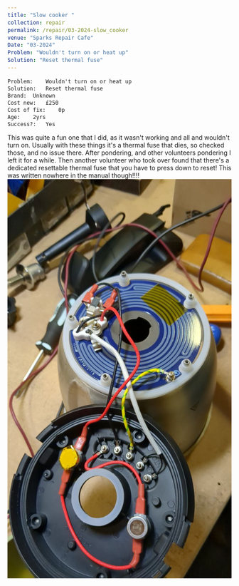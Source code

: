 ```yaml
---
title: "Slow cooker "
collection: repair
permalink: /repair/03-2024-slow_cooker
venue: "Sparks Repair Cafe"
Date: "03-2024"
Problem: "Wouldn't turn on or heat up"
Solution: "Reset thermal fuse"
---
```

```
Problem:    Wouldn't turn on or heat up 
Solution:   Reset thermal fuse 
Brand:  Unknown 
Cost new:   £250 
Cost of fix:    0p 
Age:    2yrs 
Success?:   Yes	 
```
This was quite a fun one that I did, as it wasn&apos;t working and all and wouldn&apos;t turn on. Usually with these things it&apos;s a thermal fuse that dies, so checked those, and no issue there. After pondering, and other volunteers pondering I left it for a while. Then another volunteer who took over found that there&apos;s a dedicated resettable thermal fuse that you have to press down to reset! This was written nowhere in the manual though!!!!
![](/images/repair_cafe/slow_cooker/slow_cooker_1.jpg)
